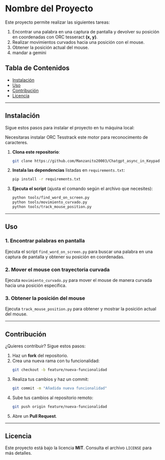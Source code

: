 # **Nombre del Proyecto**

Este proyecto permite realizar las siguientes tareas:  
1. Encontrar una palabra en una captura de pantalla y devolver su posición en coordenadas con ORC tesseract **(x, y)**.  
2. Realizar movimientos curvados hacia una posición con el mouse.  
3. Obtener la posición actual del mouse.
4. mandar a gemini 
## **Tabla de Contenidos**
- [Instalación](#instalación)
- [Uso](#uso)
- [Contribución](#contribución)
- [Licencia](#licencia)

---

## **Instalación**
Sigue estos pasos para instalar el proyecto en tu máquina local:

Necesitaras instalar ORC Tesstrack este motor para reconocimento de caracteres.

1. **Clona este repositorio**:
   ```bash
   git clone https://github.com/Manzanito20003/Chatgpt_async_in_Keypad.git
   ```
2. **Instala las dependencias** listadas en `requirements.txt`:
   ```bash
   pip install -r requirements.txt
   ```
3. **Ejecuta el script** (ajusta el comando según el archivo que necesites):
   ```bash
   python tools/find_word_on_screen.py
   python tools/movimiento_curvado.py
   python tools/track_mouse_position.py
   ```

---

## **Uso**
### **1. Encontrar palabras en pantalla**
Ejecuta el script `find_word_on_screen.py` para buscar una palabra en una captura de pantalla y obtener su posición en coordenadas.

### **2. Mover el mouse con trayectoria curvada**
Ejecuta `movimiento_curvado.py` para mover el mouse de manera curvada hacia una posición específica.

### **3. Obtener la posición del mouse**
Ejecuta `track_mouse_position.py` para obtener y mostrar la posición actual del mouse.

---

## **Contribución**
¿Quieres contribuir? Sigue estos pasos:
1. Haz un **fork** del repositorio.
2. Crea una nueva rama con tu funcionalidad:
   ```bash
   git checkout -b feature/nueva-funcionalidad
   ```
3. Realiza tus cambios y haz un commit:
   ```bash
   git commit -m "Añadida nueva funcionalidad"
   ```
4. Sube tus cambios al repositorio remoto:
   ```bash
   git push origin feature/nueva-funcionalidad
   ```
5. Abre un **Pull Request**.

---

## **Licencia**
Este proyecto está bajo la licencia **MIT**. Consulta el archivo `LICENSE` para más detalles.

